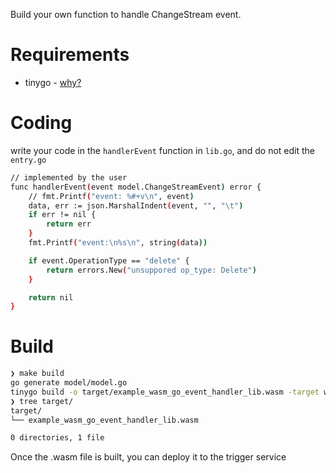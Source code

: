 
Build your own function to handle ChangeStream event.

# Requirements

- tinygo - [why?](https://github.com/wasmerio/wasmer-go#how-to-run-go-programs-compiled-to-webassembly-modules-with-wasmer-go)

# Coding

write your code in the `handlerEvent` function in `lib.go`, and do not edit the `entry.go`

```bash
// implemented by the user
func handlerEvent(event model.ChangeStreamEvent) error {
	// fmt.Printf("event: %#+v\n", event)
	data, err := json.MarshalIndent(event, "", "\t")
	if err != nil {
		return err
	}
	fmt.Printf("event:\n%s\n", string(data))

	if event.OperationType == "delete" {
		return errors.New("unsuppored op_type: Delete")
	}

	return nil
}

```


# Build

```bash
❯ make build
go generate model/model.go
tinygo build -o target/example_wasm_go_event_handler_lib.wasm -target wasi
❯ tree target/
target/
└── example_wasm_go_event_handler_lib.wasm

0 directories, 1 file
```

Once the .wasm file is built, you can deploy it to the trigger service
